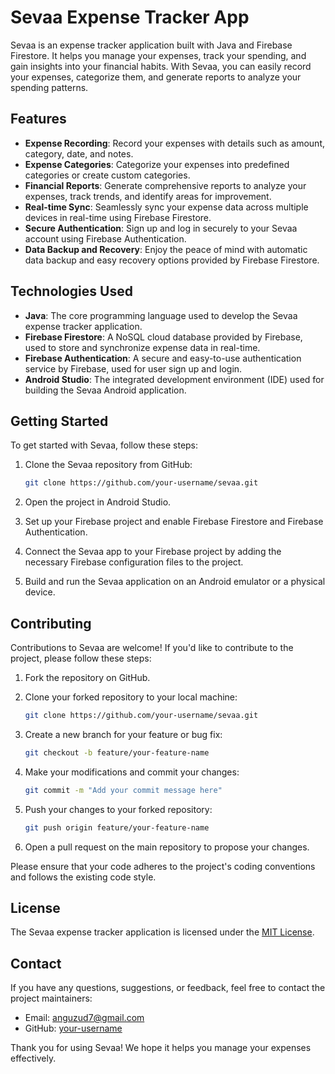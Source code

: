 # Sevaa Expense Tracker App

Sevaa is an expense tracker application built with Java and Firebase Firestore. It helps you manage your expenses, track your spending, and gain insights into your financial habits. With Sevaa, you can easily record your expenses, categorize them, and generate reports to analyze your spending patterns.

## Features

- **Expense Recording**: Record your expenses with details such as amount, category, date, and notes.
- **Expense Categories**: Categorize your expenses into predefined categories or create custom categories.
- **Financial Reports**: Generate comprehensive reports to analyze your expenses, track trends, and identify areas for improvement.
- **Real-time Sync**: Seamlessly sync your expense data across multiple devices in real-time using Firebase Firestore.
- **Secure Authentication**: Sign up and log in securely to your Sevaa account using Firebase Authentication.
- **Data Backup and Recovery**: Enjoy the peace of mind with automatic data backup and easy recovery options provided by Firebase Firestore.

## Technologies Used

- **Java**: The core programming language used to develop the Sevaa expense tracker application.
- **Firebase Firestore**: A NoSQL cloud database provided by Firebase, used to store and synchronize expense data in real-time.
- **Firebase Authentication**: A secure and easy-to-use authentication service by Firebase, used for user sign up and login.
- **Android Studio**: The integrated development environment (IDE) used for building the Sevaa Android application.

## Getting Started

To get started with Sevaa, follow these steps:

1. Clone the Sevaa repository from GitHub:
   ```bash
   git clone https://github.com/your-username/sevaa.git
   ```

2. Open the project in Android Studio.

3. Set up your Firebase project and enable Firebase Firestore and Firebase Authentication.

4. Connect the Sevaa app to your Firebase project by adding the necessary Firebase configuration files to the project.

5. Build and run the Sevaa application on an Android emulator or a physical device.

## Contributing

Contributions to Sevaa are welcome! If you'd like to contribute to the project, please follow these steps:

1. Fork the repository on GitHub.

2. Clone your forked repository to your local machine:
   ```bash
   git clone https://github.com/your-username/sevaa.git
   ```

3. Create a new branch for your feature or bug fix:
   ```bash
   git checkout -b feature/your-feature-name
   ```

4. Make your modifications and commit your changes:
   ```bash
   git commit -m "Add your commit message here"
   ```

5. Push your changes to your forked repository:
   ```bash
   git push origin feature/your-feature-name
   ```

6. Open a pull request on the main repository to propose your changes.

Please ensure that your code adheres to the project's coding conventions and follows the existing code style.

## License

The Sevaa expense tracker application is licensed under the [MIT License](LICENSE.md).

## Contact

If you have any questions, suggestions, or feedback, feel free to contact the project maintainers:

- Email: anguzud7@gmail.com
- GitHub: [your-username](https://github.com/your-username)

Thank you for using Sevaa! We hope it helps you manage your expenses effectively.
